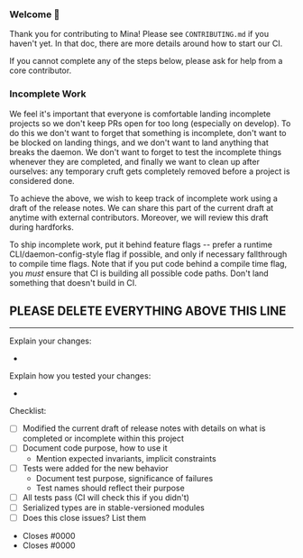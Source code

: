 ### Welcome 👋

Thank you for contributing to Mina! Please see `CONTRIBUTING.md` if you haven't
yet. In that doc, there are more details around how to start our CI.

If you cannot complete any of the steps below, please ask for help from a core
contributor.

### Incomplete Work

We feel it's important that everyone is comfortable landing incomplete projects
so we don't keep PRs open for too long (especially on develop). To do this we
don't want to forget that something is incomplete, don't want to be blocked on
landing things, and we don't want to land anything that breaks the daemon. We
don't want to forget to test the incomplete things whenever they are completed,
and finally we want to clean up after ourselves: any temporary cruft gets
completely removed before a project is considered done.

To achieve the above, we wish to keep track of incomplete work using a draft of
the release notes. We can share this part of the current draft at anytime with
external contributors. Moreover, we will review this draft during hardforks.

To ship incomplete work, put it behind feature flags -- prefer a runtime
CLI/daemon-config-style flag if possible, and only if necessary fallthrough to
compile time flags. Note that if you put code behind a compile time flag, you
_must_ ensure that CI is building all possible code paths. Don't land something
that doesn't build in CI.

## PLEASE DELETE EVERYTHING ABOVE THIS LINE

---

Explain your changes:

*

Explain how you tested your changes:

*


Checklist:

- [ ] Modified the current draft of release notes with details on what is completed or incomplete within this project
- [ ] Document code purpose, how to use it
  - Mention expected invariants, implicit constraints
- [ ] Tests were added for the new behavior
  - Document test purpose, significance of failures
  - Test names should reflect their purpose
- [ ] All tests pass (CI will check this if you didn't)
- [ ] Serialized types are in stable-versioned modules
- [ ] Does this close issues? List them

* Closes #0000
* Closes #0000
